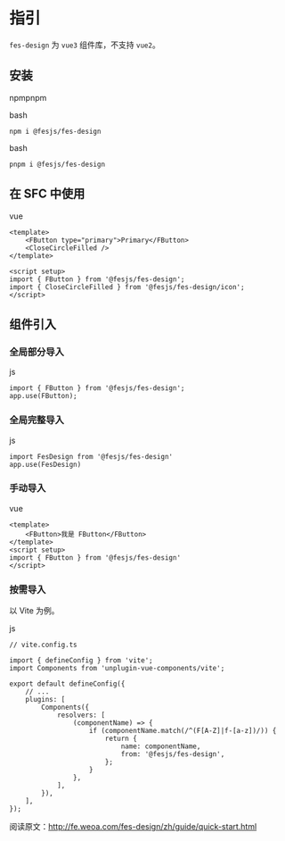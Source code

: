 # 指引 [​]()

`fes-design` 为 `vue3` 组件库，不支持 `vue2`。

## 安装 [​]()

<label>npm</label><label>pnpm</label>

bash

```
npm i @fesjs/fes-design
```

bash

```
pnpm i @fesjs/fes-design
```

## 在 SFC 中使用 [​]()

vue

```
<template>
    <FButton type="primary">Primary</FButton>
    <CloseCircleFilled />
</template>

<script setup>
import { FButton } from '@fesjs/fes-design';
import { CloseCircleFilled } from '@fesjs/fes-design/icon';
</script>
```

## 组件引入 [​]()

### 全局部分导入 [​]()

js

```
import { FButton } from '@fesjs/fes-design';
app.use(FButton);
```

### 全局完整导入 [​]()

js

```
import FesDesign from '@fesjs/fes-design'
app.use(FesDesign)
```

### 手动导入 [​]()

vue

```
<template>
    <FButton>我是 FButton</FButton>
</template>
<script setup>
import { FButton } from '@fesjs/fes-design'
</script>
```

### 按需导入 [​]()

以 Vite 为例。

js

```
// vite.config.ts

import { defineConfig } from 'vite';
import Components from 'unplugin-vue-components/vite';

export default defineConfig({
    // ...
    plugins: [
        Components({
            resolvers: [
                (componentName) => {
                    if (componentName.match(/^(F[A-Z]|f-[a-z])/)) {
                        return {
                            name: componentName,
                            from: '@fesjs/fes-design',
                        };
                    }
                },
            ],
        }),
    ],
});
```

阅读原文：http://fe.weoa.com/fes-design/zh/guide/quick-start.html